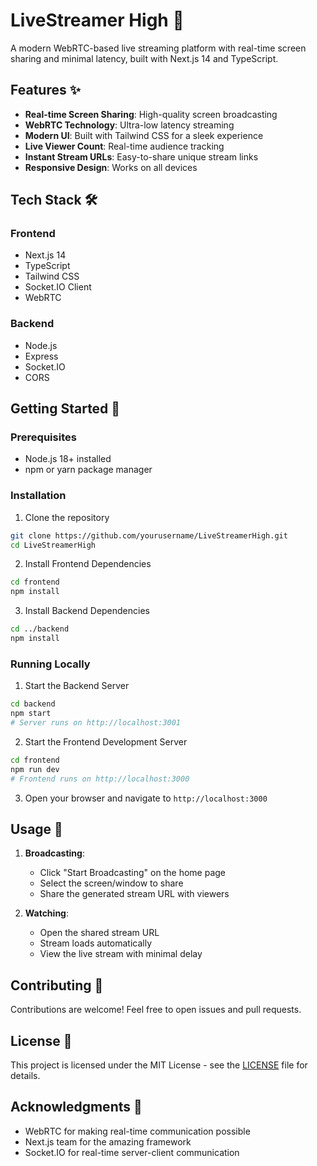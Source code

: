 # LiveStreamer High 🎥

A modern WebRTC-based live streaming platform with real-time screen sharing and minimal latency, built with Next.js 14 and TypeScript.

## Features ✨

- **Real-time Screen Sharing**: High-quality screen broadcasting
- **WebRTC Technology**: Ultra-low latency streaming
- **Modern UI**: Built with Tailwind CSS for a sleek experience
- **Live Viewer Count**: Real-time audience tracking
- **Instant Stream URLs**: Easy-to-share unique stream links
- **Responsive Design**: Works on all devices

## Tech Stack 🛠️

### Frontend
- Next.js 14
- TypeScript
- Tailwind CSS
- Socket.IO Client
- WebRTC

### Backend
- Node.js
- Express
- Socket.IO
- CORS

## Getting Started 🚀

### Prerequisites
- Node.js 18+ installed
- npm or yarn package manager

### Installation

1. Clone the repository
```bash
git clone https://github.com/yourusername/LiveStreamerHigh.git
cd LiveStreamerHigh
```

2. Install Frontend Dependencies
```bash
cd frontend
npm install
```

3. Install Backend Dependencies
```bash
cd ../backend
npm install
```

### Running Locally

1. Start the Backend Server
```bash
cd backend
npm start
# Server runs on http://localhost:3001
```

2. Start the Frontend Development Server
```bash
cd frontend
npm run dev
# Frontend runs on http://localhost:3000
```

3. Open your browser and navigate to `http://localhost:3000`

## Usage 📝

1. **Broadcasting**:
   - Click "Start Broadcasting" on the home page
   - Select the screen/window to share
   - Share the generated stream URL with viewers

2. **Watching**:
   - Open the shared stream URL
   - Stream loads automatically
   - View the live stream with minimal delay

## Contributing 🤝

Contributions are welcome! Feel free to open issues and pull requests.

## License 📄

This project is licensed under the MIT License - see the [LICENSE](LICENSE) file for details.

## Acknowledgments 🙏

- WebRTC for making real-time communication possible
- Next.js team for the amazing framework
- Socket.IO for real-time server-client communication
